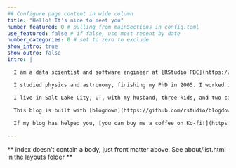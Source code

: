```yaml
---
## Configure page content in wide column
title: "Hello! It's nice to meet you"
number_featured: 0 # pulling from mainSections in config.toml
use_featured: false # if false, use most recent by date
number_categories: 0 # set to zero to exclude
show_intro: true
show_outro: false
intro: |

  I am a data scientist and software engineer at [RStudio PBC](https://rstudio.com/) where I work on [open source MLOps tooling](https://vetiver.rstudio.com/). My last name is pronounced SILL-GHEE (two syllables, short `i`, hard `g`). I love making beautiful charts, the statistical programming language R, Jane Austen, black coffee, and red wine.

  I studied physics and astronomy, finishing my PhD in 2005. I worked in academia (teaching and doing research) and ed tech before moving into data science in 2015 and discovering R. I am an author, an international speaker, and a real-world practitioner focusing on data analysis and machine learning. I have written books with my collaborators about [text mining](https://www.tidytextmining.com/), [supervised machine learning for text](https://smltar.com/), and [modeling with tidy data principles](https://www.tmwr.org/) in R. You can find me on [Twitter](https://twitter.com/juliasilge) and [GitHub](https://github.com/juliasilge). 

  I live in Salt Lake City, UT, with my husband, three kids, and two cats.

  This blog is built with [blogdown](https://github.com/rstudio/blogdown) and [Hugo](https://gohugo.io/), and deployed using [Netlify](https://www.netlify.com/). My blog posts are released under a [Creative Commons Attribution-ShareAlike 4.0 International License](https://creativecommons.org/licenses/by-sa/4.0/). My illustrated portrait is by [Emily Griffin](https://www.daybrighten.com/) (and gifted to me by my friend and former coworker [Jason Punyon](https://jasonpunyon.com/)).
  
  If my blog has helped you, [you can buy me a coffee on Ko-fi!](https://ko-fi.com/U7U4WG9B)

---
```


** index doesn't contain a body, just front matter above.
See about/list.html in the layouts folder **
